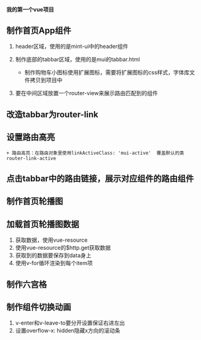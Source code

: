 #### 我的第一个vue项目
## 制作首页App组件
1. header区域，使用的是mint-ui中的header组件
2. 制作底部的tabbar区域，使用的是mui的tabbar.html
    + 制作购物车小图标使用扩展图标，需要将扩展图标的css样式，字体库文件拷贝到项目中
    
3. 要在中间区域放置一个router-view来展示路由匹配到的组件

## 改造tabbar为router-link

## 设置路由高亮
    + 路由高亮：在路由对象里使用linkActiveClass: 'mui-active'  覆盖默认的类router-link-active

## 点击tabbar中的路由链接，展示对应组件的路由组件

## 制作首页轮播图

## 加载首页轮播图数据
1. 获取数据，使用vue-resource
2. 使用vue-resource的$http.get获取数据
3. 获取到的数据要保存到data身上
4. 使用v-for循环渲染到每个item项

## 制作六宫格

## 制作组件切换动画
1. v-enter和v-leave-to要分开设置保证右进左出
2. 设置overflow-x: hidden隐藏x方向的滚动条

